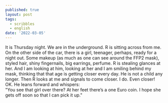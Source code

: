 ```yaml
---
published: true
layout: post
tags:
  - scribbles
  - english
date: '2022-03-05'
---
```

It is Thursday night. We are in the underground. R is sitting across from me. On the other side of the car, there is a girl, teenager, perhaps, ready for a night out. Some makeup (as much as one can see around the FFP2 mask), styled hair, shiny fingernails, big earrings, perfume. R is stealing glances at her. And I am looking at him, looking at her and I am smiling behind my mask, thinking that that age is getting closer every day. He is not a child any longer. Then R looks at me and signals to come closer. I do. Even closer! OK. He leans forward and whispers:  
"You see that girl over there? At her feet there’s a one Euro coin. I hope she gets off soon so that I can pick it up."  

 
 
 
